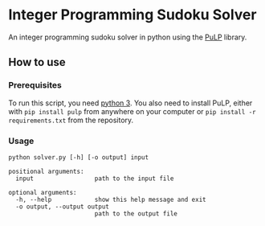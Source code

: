 # Integer Programming Sudoku Solver

An integer programming sudoku solver in python using the [PuLP](https://pypi.python.org/pypi/PuLP) library.

## How to use

### Prerequisites

To run this script, you need [python 3](https://www.python.org/downloads/).
You also need to install PuLP, either with `pip install pulp` from anywhere on your computer or `pip install -r requirements.txt` from the repository.

### Usage

```
python solver.py [-h] [-o output] input

positional arguments:
  input                 path to the input file

optional arguments:
  -h, --help            show this help message and exit
  -o output, --output output
                        path to the output file
```
